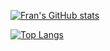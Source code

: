 [![Fran's GitHub stats](https://github-readme-stats.vercel.app/api?username=fzadikian&show_icons=true&theme=transparent)](https://github.com/anuraghazra/github-readme-stats)

[![Top Langs](https://github-readme-stats.vercel.app/api/top-langs/?username=fzadikian&layout=compact&theme=transparent)](https://github.com/anuraghazra/github-readme-stats)
